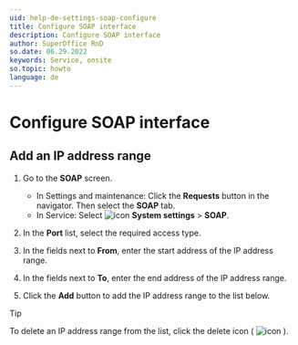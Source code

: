```yaml
---
uid: help-de-settings-soap-configure
title: Configure SOAP interface
description: Configure SOAP interface
author: SuperOffice RnD
so.date: 06.29.2022
keywords: Service, onsite
so.topic: howto
language: de
---
```


# Configure SOAP interface

## Add an IP address range

1. Go to the **SOAP** screen.
    * In Settings and maintenance: Click the **Requests** button in the navigator. Then select the **SOAP** tab.
    * In Service: Select ![icon][img2] **System settings** > **SOAP**.

2. In the **Port** list, select the required access type.

3. In the fields next to **From**, enter the start address of the IP address range.

4. In the fields next to **To**, enter the end address of the IP address range.

5. Click the **Add** button to add the IP address range to the list below.

> [!TIP]
> To delete an IP address range from the list, click the delete icon ( ![icon][img1] ).

<!-- Referenced links -->

<!-- Referenced images -->
[img1]: ../../../../common/icons/delete-circle-red.png
[img2]: ../../../media/icons/settings-small.png

